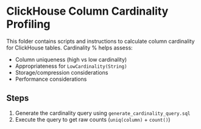 # ClickHouse Column Cardinality Profiling

This folder contains scripts and instructions to calculate column cardinality
for ClickHouse tables. Cardinality % helps assess:

- Column uniqueness (high vs low cardinality)
- Appropriateness for `LowCardinality(String)`
- Storage/compression considerations
- Performance considerations

## Steps

1. Generate the cardinality query using `generate_cardinality_query.sql`
2. Execute the query to get raw counts (`uniq(column)` + `count()`)
